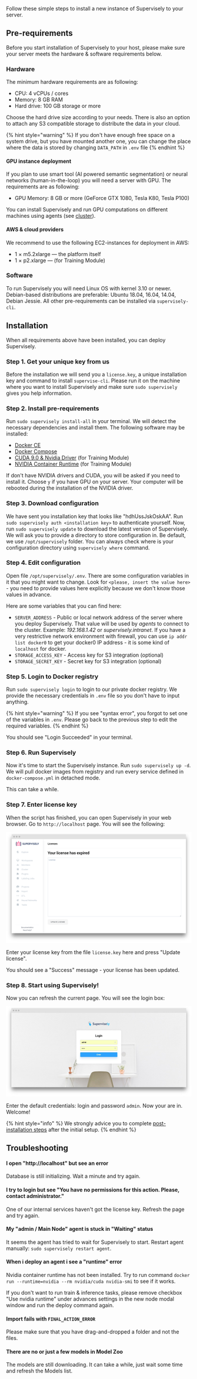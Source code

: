 Follow these simple steps to install a new instance of Supervisely to your server.

## Pre-requirements

Before you start installation of Supervisely to your host, please make sure your server meets the hardware & software requirements below.

### Hardware

The minimum hardware requirements are as following:

 - CPU: 4 vCPUs / cores
 - Memory: 8 GB RAM
 - Hard drive: 100 GB storage or more

Choose the hard drive size according to your needs. There is also an option to attach any S3 compatible storage to distribute the data in your cloud.

{% hint style="warning" %}
If you don't have enough free space on a system drive, but you have mounted another one, you can change the place where the data is stored by changing `DATA_PATH` in `.env` file
{% endhint %}

#### GPU instance deployment

If you plan to use smart tool (AI powered semantic segmentation) or neural networks (human-in-the-loop) you will need a server with GPU. The requirements are as following:

 - GPU Memory: 8 GB or more (GeForce GTX 1080, Tesla K80, Tesla P100)

You can install Supervisely and run GPU computations on different machines using agents (see [cluster](../../customization/agents/overview/index.md)). 

#### AWS & cloud providers

We recommend to use the following EC2-instances for deployment in AWS:

- 1 × m5.2xlarge — the platform itself
- 1 × p2.xlarge — (for Training Module)

### Software

To run Supervisely you will need Linux OS with kernel 3.10 or newer. Debian-based distributions are preferable: Ubuntu 18.04, 16.04, 14.04, Debian Jessie. All other pre-requirements can be installed via `supervisely-cli`.

## Installation

When all requirements above have been installed, you can deploy Supervisely.

### Step 1. Get your unique key from us

Before the installation we will send you a `license.key`, a unique installation key and command to install `supervise-cli`. Please run it on the machine where you want to install Supervisely and make sure `sudo supervisely` gives you help information.

### Step 2. Install pre-requirements

Run `sudo supervisely install-all` in your terminal. We will detect the necessary dependencies and install them. The following software may be installed:

- [Docker CE](https://docs.docker.com/engine/installation/)
- [Docker Compose](https://github.com/docker/compose/releases)
- [CUDA 9.0 & Nvidia Driver](https://github.com/NVIDIA/nvidia-docker/wiki/Frequently-Asked-Questions#how-do-i-install-the-nvidia-driver) (for Training Module)
- [NVIDIA Container Runtime](https://github.com/NVIDIA/nvidia-docker#quickstart) (for Training Module)

If don't have NVIDIA drivers and CUDA, you will be asked if you need to install it. Choose `y` if you have GPU on your server. Your computer will be rebooted during the installation of the NVIDIA driver.

### Step 3. Download configuration

We have sent you installation key that looks like "hdhUssJskOskAA". Run `sudo supervisely auth <installation key>` to authenticate yourself. Now, run `sudo supervisely update` to download the latest version of Supervisely. We will ask you to provide a directory to store configuration in. Be default, we use `/opt/supervisely` folder. You can always check where is your configuration directory using `supervisely where` command. 

### Step 4. Edit configuration

Open file `/opt/supervisely/.env`. There are some configuration variables in it that you might want to change. Look for `<please, insert the value here>` - you need to provide values here explicitly because we don't know those values in advance.

Here are some variables that you can find here:

- `SERVER_ADDRESS` - Public or local network address of the server where you deploy Supervisely. That value will be used by *agents* to connect to the cluster. Example: *192.168.1.42* or *supervisely.intranet*. If you have a very restrictive network environment with firewall, you can use `ip addr list docker0` to get your docker0 IP address - it is some kind of `localhost` for docker. 
- `STORAGE_ACCESS_KEY` - Access key for S3 integration (optional)
- `STORAGE_SECRET_KEY` - Secret key for S3 integration (optional)

### Step 5. Login to Docker registry

Run `sudo supervisely login` to login to our private docker registry. We provide the necessary credentials in `.env` file so you don't have to input anything.

{% hint style="warning" %}
If you see "syntax error", you forgot to set one of the variables in `.env`. Please go back to the previous step to edit the required variables. 
{% endhint %}

You should see "Login Succeeded" in your terminal.

### Step 6. Run Supervisely

Now it's time to start the Supervisely instance. Run `sudo supervisely up -d`. We will pull docker images from registry and run every service defined in `docker-compose.yml` in detached mode.

This can take a while.

### Step 7. Enter license key

When the script has finished, you can open Supervisely in your web browser. Go to `http://localhost` page. You will see the following:

![](screenshot-192-168-1-42-licenses-1530384717806.png)

Enter your license key from the file `license.key` here and press "Update license".

You should see a "Success" message - your license has been updated.

### Step 8. Start using Supervisely!

Now you can refresh the current page. You will see the login box:

![](screenshot-192-168-1-42-login-1530385548750.jpg)

Enter the default credentials: login and password `admin`. Now your are in. Welcome!

{% hint style="info" %}
We strongly advice you to complete [post-installation steps](../post-installation) after the initial setup.
{% endhint %}

## Troubleshooting

#### I open "http://localhost" but see an error

Database is still initializing. Wait a minute and try again.

#### I try to login but see "You have no permissions for this action. Please, contact administrator."

One of our internal services haven't got the license key. Refresh the page and try again.

#### My "admin / Main Node" agent is stuck in "Waiting" status

It seems the agent has tried to wait for Supervisely to start. Restart agent manually: `sudo supervisely restart agent`. 

#### When i deploy an agent i see a "runtime" error

Nvidia container runtime has not been installed. Try to run command `docker run --runtime=nvidia --rm nvidia/cuda nvidia-smi` to see if it works.

If you don't want to run train & inference tasks, please remove checkbox "Use nvidia runtime" under advances settings in the new node modal window and run the deploy command again.

#### Import fails with `FINAL_ACTION_ERROR`

Please make sure that you have drag-and-dropped a folder and not the files.

#### There are no or just a few models in Model Zoo

The models are still downloading. It can take a while, just wait some time and refresh the Models list.

